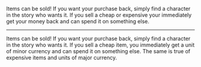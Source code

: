 Items can be sold! If you want your purchase back, simply find a character in the story who wants it. If you sell a cheap or expensive your immediately get your money back and can spend it on something else.

---

Items can be sold! If you want your purchase back, simply find a character in the story who wants it. If you sell a cheap item, you immediately get a unit of minor currency and can spend it on something else. The same is true of expensive items and units of major currency.